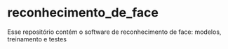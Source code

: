 # reconhecimento_de_face
Esse repositório contém o software de reconhecimento de face: modelos, treinamento e testes
